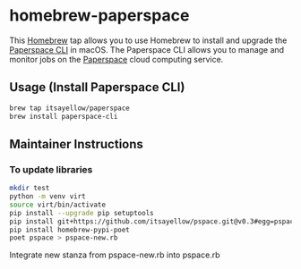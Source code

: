 # homebrew-paperspace
This [Homebrew](https://brew.sh/) tap allows you to use Homebrew to install and upgrade the [Paperspace CLI](https://paperspace.github.io/paperspace-node/#paperspace-cli) in macOS.  The Paperspace CLI allows you to manage and monitor jobs on the [Paperspace](https://www.paperspace.com/) cloud computing service.

## Usage (Install Paperspace CLI)
```bash
brew tap itsayellow/paperspace
brew install paperspace-cli
```

## Maintainer Instructions

### To update libraries
```bash
mkdir test
python -m venv virt
source virt/bin/activate
pip install --upgrade pip setuptools
pip install git+https://github.com/itsayellow/pspace.git@v0.3#egg=pspace
pip install homebrew-pypi-poet
poet pspace > pspace-new.rb
```

Integrate new stanza from pspace-new.rb into pspace.rb
